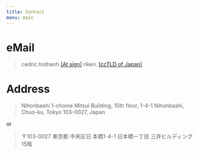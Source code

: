```yaml
---
title: Contact
menu: main
---
```


# eMail

> cedric.hothanh
> [\[At sign\]](https://en.wikipedia.org/wiki/At_sign)
> riken.
> [\[ccTLD of Japan\]](https://en.wikipedia.org/wiki/.jp)

# Address

> Nihonbashi 1-chome Mitsui Building, 15th floor,
> 1-4-1 Nihonbashi, Chuo-ku, Tokyo 103-0027, Japan

or

> 〒103-0027 東京都 中央区日 本橋1-4-1 日本橋一丁目 三井ビルディング 15階
